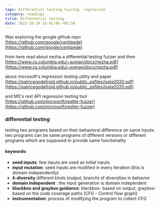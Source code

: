 ```yaml
---
tags: differential testing fuzzing  regression
category: readings
title: Differential testing
date: 2022-10-29 15:42:00 +05:30
---
```

Was exploring the google github repo
[https://github.com/google/centipede](https://github.com/google/centipede)


from here read about nezha a differential testing fuzzer and then
[https://www.cs.columbia.edu/~suman/docs/nezha.pdf](https://www.cs.columbia.edu/~suman/docs/nezha.pdf)


about microsoft's regression testing utility and paper
[https://patricegodefroid.github.io/public_psfiles/issta2020.pdf](https://patricegodefroid.github.io/public_psfiles/issta2020.pdf)

and MS's rest API regression testing tool
[https://github.com/microsoft/restler-fuzzer](https://github.com/microsoft/restler-fuzzer)

### differential testing
testing two programs based on their behavioral difference on same inputs. two programs can be same programs of different versions or different programs which are supposed to provide same functionality

#### keywords:
- **seed inputs**: few inputs are used as initial inputs  
- **input mutation**: seed inputs are modified in every iteration (this is domain independently)  
- **δ-diversity** different kinds (output, branch) of diversities in behavior  
- **domain independent** : the input  generation is domain independent  
- **blackbox and graybox guidance**: blackbox- based on output, graybox- based on the code coverage paths (CFG - Control flow graph)  
- **instrumentation**: process of modifying the program to collect CFG  
